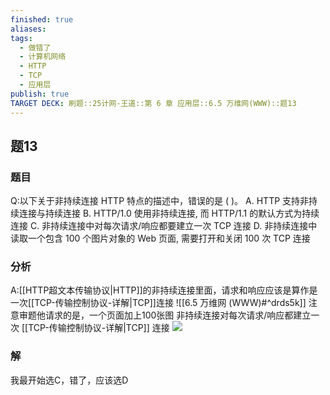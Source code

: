 ```yaml
---
finished: true
aliases: 
tags:
  - 做错了
  - 计算机网络
  - HTTP
  - TCP
  - 应用层
publish: true
TARGET DECK: 刷题::25计网-王道::第 6 章 应用层::6.5 万维网(WWW)::题13
---
```

## 题13
### 题目
Q:以下关于非持续连接 HTTP 特点的描述中，错误的是 ( )。
A. HTTP 支持非持续连接与持续连接
B. HTTP/1.0 使用非持续连接, 而 HTTP/1.1 的默认方式为持续连接
C. 非持续连接中对每次请求/响应都要建立一次 TCP 连接
D. 非持续连接中读取一个包含 100 个图片对象的 Web 页面, 需要打开和关闭 100 次 TCP 连接
### 分析
A:[[HTTP超文本传输协议|HTTP]]的非持续连接里面，请求和响应应该是算作是一次[[TCP-传输控制协议-详解|TCP]]连接
![[6.5 万维网 (WWW)#^drds5k]]
注意审题他请求的是，一个页面加上100张图
非持续连接对每次请求/响应都建立一次 [[TCP-传输控制协议-详解|TCP]] 连接
![](https://img.hwenyi.live/202406282105782.webp)
### 解
我最开始选C，错了，应该选D


